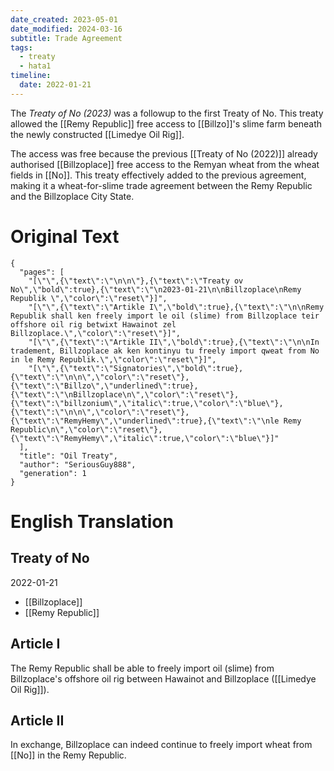 ```yaml
---
date_created: 2023-05-01
date_modified: 2024-03-16
subtitle: Trade Agreement
tags:
  - treaty
  - hata1
timeline:
  date: 2022-01-21
---
```


The *Treaty of No (2023)* was a followup to the first Treaty of No. This treaty allowed the [[Remy Republic]] free access to [[Billzo]]'s slime farm beneath the newly constructed [[Limedye Oil Rig]].

The access was free because the previous [[Treaty of No (2022)]] already authorised [[Billzoplace]] free access to the Remyan wheat from the wheat fields in [[No]]. This treaty effectively added to the previous agreement, making it a wheat-for-slime trade agreement between the Remy Republic and the Billzoplace City State.

# Original Text

```book-and-quill
{
  "pages": [
    "[\"\",{\"text\":\"\n\n\"},{\"text\":\"Treaty ov No\",\"bold\":true},{\"text\":\"\n2023-01-21\n\nBillzoplace\nRemy Republik \",\"color\":\"reset\"}]",
    "[\"\",{\"text\":\"Artikle I\",\"bold\":true},{\"text\":\"\n\nRemy Republik shall ken freely import le oil (slime) from Billzoplace teir offshore oil rig betwixt Hawainot zel Billzoplace.\",\"color\":\"reset\"}]",
    "[\"\",{\"text\":\"Artikle II\",\"bold\":true},{\"text\":\"\n\nIn tradement, Billzoplace ak ken kontinyu tu freely import qweat from No in le Remy Republik.\",\"color\":\"reset\"}]",
    "[\"\",{\"text\":\"Signatories\",\"bold\":true},{\"text\":\"\n\n\",\"color\":\"reset\"},{\"text\":\"Billzo\",\"underlined\":true},{\"text\":\"\nBillzoplace\n\",\"color\":\"reset\"},{\"text\":\"billzonium\",\"italic\":true,\"color\":\"blue\"},{\"text\":\"\n\n\",\"color\":\"reset\"},{\"text\":\"RemyHemy\",\"underlined\":true},{\"text\":\"\nle Remy Republic\n\",\"color\":\"reset\"},{\"text\":\"RemyHemy\",\"italic\":true,\"color\":\"blue\"}]"
  ],
  "title": "Oil Treaty",
  "author": "SeriousGuy888",
  "generation": 1
}
```

# English Translation

## Treaty of No

2022-01-21

- [[Billzoplace]]
- [[Remy Republic]]

## Article I

The Remy Republic shall be able to freely import oil (slime) from Billzoplace's offshore oil rig between Hawainot and Billzoplace ([[Limedye Oil Rig]]).

## Article II

In exchange, Billzoplace can indeed continue to freely import wheat from [[No]] in the Remy Republic.
